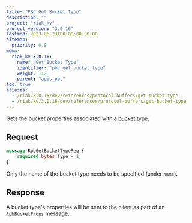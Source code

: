 ```yaml
---
title: "PBC Get Bucket Type"
description: ""
project: "riak_kv"
project_version: "3.0.16"
lastmod: 2023-06-23T00:00:00-00:00
sitemap:
  priority: 0.9
menu:
  riak_kv-3.0.16:
    name: "Get Bucket Type"
    identifier: "pbc_get_bucket_type"
    weight: 112
    parent: "apis_pbc"
toc: true
aliases:
  - /riak/3.0.16/dev/references/protocol-buffers/get-bucket-type
  - /riak/kv/3.0.16/dev/references/protocol-buffers/get-bucket-type
---
```


Gets the bucket properties associated with a [bucket type]({{<baseurl>}}riak/kv/3.0.16/using/cluster-operations/bucket-types).

## Request

```protobuf
message RpbGetBucketTypeReq {
    required bytes type = 1;
}
```

Only the name of the bucket type needs to be specified (under `name`).

## Response

A bucket type's properties will be sent to the client as part of an
[`RpbBucketProps`]({{<baseurl>}}riak/kv/3.0.16/developing/api/protocol-buffers/get-bucket-props) message.

